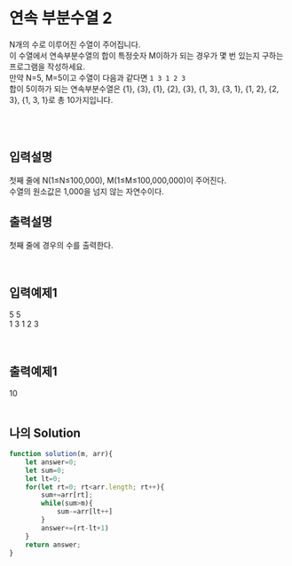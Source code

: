 # 연속 부분수열 2
N개의 수로 이루어진 수열이 주어집니다.<br/>
이 수열에서 연속부분수열의 합이 특정숫자 M이하가 되는 경우가 몇 번 있는지 구하는 프로그램을 작성하세요.<br/>
만약 N=5, M=5이고 수열이 다음과 같다면
`1 3 1 2 3`<br/>
합이 5이하가 되는 연속부분수열은 {1}, {3}, {1}, {2}, {3}, {1, 3}, {3, 1}, {1, 2}, {2, 3}, {1, 3, 1}로 총 10가지입니다.


<br/>
<br/>

## 입력설명
첫째 줄에 N(1≤N≤100,000), M(1≤M≤100,000,000)이 주어진다.<br/>
수열의 원소값은 1,000을 넘지 않는 자연수이다.

## 출력설명
첫째 줄에 경우의 수를 출력한다.



<br/>

## 입력예제1
5 5<br/>
1 3 1 2 3


<br/>

## 출력예제1
10
<br/>
<br/>



## 나의 Solution
```javascript
function solution(m, arr){
    let answer=0;
    let sum=0;
    let lt=0;
    for(let rt=0; rt<arr.length; rt++){
        sum+=arr[rt];
        while(sum>m){
            sum-=arr[lt++]
        }
        answer+=(rt-lt+1)
    }
    return answer;
}
```

<br/>
<br/>

